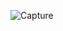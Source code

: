 ![Capture](https://user-images.githubusercontent.com/33928040/80917957-e0cb3c00-8d7f-11ea-9a62-34d293235116.JPG)
